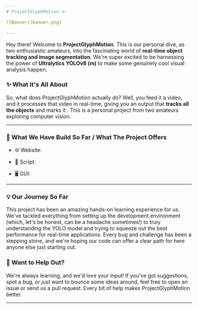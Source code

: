 ```yaml
---
# ProjectGlyphMotion 🌀✨

![Banner](banner.png)

---
```

Hey there! Welcome to **ProjectGlyphMotion**. This is our personal dive, as two enthusiastic amateurs, into the fascinating world of **real-time object tracking and image segmentation**. We're super excited to be harnessing the power of **Ultralytics YOLOv8 (m)** to make some genuinely cool visual analysis happen.

### ✨ What It's All About

So, what does ProjectGlyphMotion actually *do*? Well, you feed it a video, and it processes that video in real-time, giving you an output that **tracks all the objects** and marks it . This is a personal project from two amateurs exploring computer vision.

---

### 🧪 What We Have Build So Far / What The Project Offers 

- 🌐 Website:  

- 📜 Script: 

- 🖥️ GUI: 

---

### 💡 Our Journey So Far

This project has been an amazing hands-on learning experience for us. We've tackled everything from setting up the development environment (which, let's be honest, can be a headache sometimes!) to truly understanding the YOLO model and trying to squeeze out the best performance for real-time applications. Every bug and challenge has been a stepping stone, and we're hoping our code can offer a clear path for here anyone else just starting out.

### 🤝 Want to Help Out?

We're always learning, and we'd love your input! If you've got suggestions, spot a bug, or just want to bounce some ideas around, feel free to open an issue or send us a pull request. Every bit of help makes ProjectGlyphMotion better.

---
